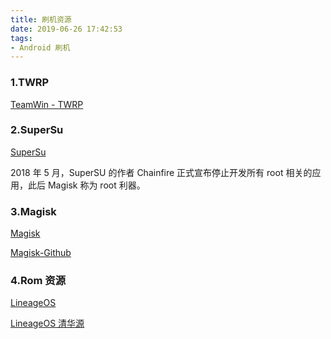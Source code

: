 ```yaml
---
title: 刷机资源
date: 2019-06-26 17:42:53
tags:
- Android 刷机
---
```



### 1.TWRP
  
[TeamWin - TWRP](https://twrp.me/Devices/)

### 2.SuperSu

[SuperSu](http://www.supersu.com/download)

2018 年 5 月，SuperSU 的作者 Chainfire 正式宣布停止开发所有 root 相关的应用，此后 Magisk 称为 root 利器。

### 3.Magisk

[Magisk](https://forum.xda-developers.com/apps/magisk/official-magisk-v7-universal-systemless-t3473445)

[Magisk-Github](https://github.com/topjohnwu/Magisk)

<!-- ### Xposed Framework -->




### 4.Rom 资源

[LineageOS](https://www.lineageos.org/)

[LineageOS 清华源](https://mirrors.tuna.tsinghua.edu.cn/lineage-rom/full/)

